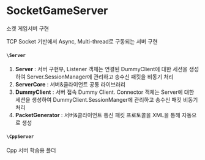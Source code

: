 # SocketGameServer
소켓 게임서버 구현

TCP Socket 기반에서 Async, Multi-thread로 구동되는 서버 구현

#### `\Server` 
1. **Server** : 서버 구현부, Listener 객체는 연결된 DummyClient에 대한 세션을 생성하여 Server.SessionManager에 관리하고 송수신 패킷을 비동기 처리
2. **ServerCore** : 서버&클라이언트 공통 라이브러리
3. **DummyClient** : 서버 접속 Dummy Client. Connector 객체는 Server에 대한 세션을 생성하여 DummyClient.SessionManger에 관리하고 송수신 패킷 비동기 처리
4. **PacketGenerator** : 서버&클라이언트 통신 패킷 프로토콜을 XML을 통해 자동으로 생성

#### `\CppServer`
Cpp 서버 학습용 폴더
